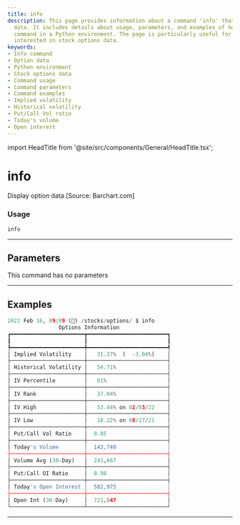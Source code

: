 ```yaml
---
title: info
description: This page provides information about a command 'info' that displays option
  data. It includes details about usage, parameters, and examples of how to use the
  command in a Python environment. The page is particularly useful for individuals
  interested in stock options data.
keywords:
- Info command
- Option data
- Python environment
- Stock options data
- Command usage
- Command parameters
- Command examples
- Implied volatility
- Historical volatility
- Put/Call Vol ratio
- Today's volume
- Open interest
---
```


import HeadTitle from '@site/src/components/General/HeadTitle.tsx';

<HeadTitle title="info - Options - Stocks - Reference | OpenBB Terminal Docs" />

# info

Display option data [Source: Barchart.com]

### Usage

```python
info
```

---

## Parameters

This command has no parameters



---

## Examples

```python
2022 Feb 16, 09:09 (🦋) /stocks/options/ $ info
                Options Information
┏━━━━━━━━━━━━━━━━━━━━━━━┳━━━━━━━━━━━━━━━━━━━━━━━━━┓
┃                       ┃                         ┃
┡━━━━━━━━━━━━━━━━━━━━━━━╇━━━━━━━━━━━━━━━━━━━━━━━━━┩
│ Implied Volatility    │   31.27%  (  -3.04%)    │
├───────────────────────┼─────────────────────────┤
│ Historical Volatility │   54.71%                │
├───────────────────────┼─────────────────────────┤
│ IV Percentile         │   81%                   │
├───────────────────────┼─────────────────────────┤
│ IV Rank               │   37.04%                │
├───────────────────────┼─────────────────────────┤
│ IV High               │   53.44% on 02/03/22    │
├───────────────────────┼─────────────────────────┤
│ IV Low                │   18.22% on 08/27/21    │
├───────────────────────┼─────────────────────────┤
│ Put/Call Vol Ratio    │  0.85                   │
├───────────────────────┼─────────────────────────┤
│ Today's Volume        │  143,740                │
├───────────────────────┼─────────────────────────┤
│ Volume Avg (30-Day)   │  241,667                │
├───────────────────────┼─────────────────────────┤
│ Put/Call OI Ratio     │  0.98                   │
├───────────────────────┼─────────────────────────┤
│ Today's Open Interest │  582,975                │
├───────────────────────┼─────────────────────────┤
│ Open Int (30-Day)     │  721,047                │
└───────────────────────┴─────────────────────────┘
```
---
